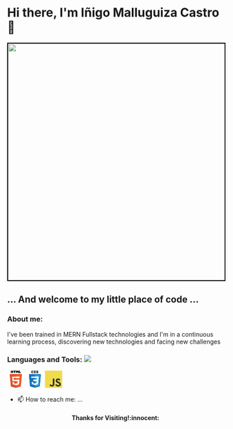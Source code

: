 # Hi there, I'm Iñigo Malluguiza Castro 👋


<img style="border: 2px solid; color: black;" src="https://wallpapercave.com/wp/5dVAdDa.jpg" width="1200" height="550"/>

## ... And welcome to my little place of code ...

### About me:

I've been trained in MERN Fullstack technologies and I'm in a continuous learning process, discovering new technologies and facing new challenges


### Languages and Tools: <img src="https://media.giphy.com/media/WUlplcMpOCEmTGBtBW/giphy.gif" width="60">

 
 <code><a href = "https://developer.mozilla.org/en-US/docs/Web/Guide/HTML/HTML5"><img height="40" src="https://raw.githubusercontent.com/github/explore/80688e429a7d4ef2fca1e82350fe8e3517d3494d/topics/html/html.png"></a></code>
<code><a href = "https://developer.mozilla.org/en-US/docs/Archive/CSS3"><img height="40" src="https://raw.githubusercontent.com/github/explore/80688e429a7d4ef2fca1e82350fe8e3517d3494d/topics/css/css.png"></a></code>
<code><a href = "https://developer.mozilla.org/en-US/docs/Web/JavaScript"><img height="40" src="https://raw.githubusercontent.com/github/explore/80688e429a7d4ef2fca1e82350fe8e3517d3494d/topics/javascript/javascript.png"></a></code>


<!-- - 🔭 I’m currently working on ...
- 🌱 I’m currently learning ...
- 👯 I’m looking to collaborate on ...
- 🤔 I’m looking for help with ...
- 💬 Ask me about ... -->
- 📫 How to reach me: ...
<!-- - 😄 Pronouns: ...
- ⚡ Fun fact: ...
 -->


 <h4 align="center"> Thanks for Visiting!:innocent:</h4>


